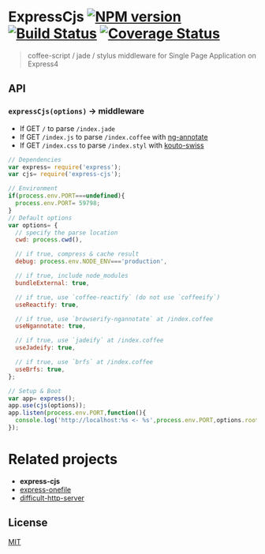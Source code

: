# ExpressCjs [![NPM version][npm-image]][npm] [![Build Status][travis-image]][travis] [![Coverage Status][coveralls-image]][coveralls]

> coffee-script / jade / stylus middleware for Single Page Application on Express4

## API

### `expressCjs(options)` -> middleware

* If GET `/` to parse `/index.jade`
* If GET `/index.js` to parse `/index.coffee` with [ng-annotate][1]
* If GET `/index.css` to parse `/index.styl` with [kouto-swiss][2]

[1]: https://github.com/olov/ng-annotate#readme
[2]: http://kouto-swiss.io/

```js
// Dependencies
var express= require('express');
var cjs= require('express-cjs');

// Environment
if(process.env.PORT===undefined){
  process.env.PORT= 59798;
}
// Default options
var options= {
  // specify the parse location
  cwd: process.cwd(),

  // if true, compress & cache result
  debug: process.env.NODE_ENV==='production',

  // if true, include node_modules
  bundleExternal: true,

  // if true, use `coffee-reactify` (do not use `coffeeify`)
  useReactify: true,

  // if true, use `browserify-ngannotate` at /index.coffee
  useNgannotate: true,

  // if true, use `jadeify` at /index.coffee
  useJadeify: true,

  // if true, use `brfs` at /index.coffee
  useBrfs: true,
};

// Setup & Boot
var app= express();
app.use(cjs(options));
app.listen(process.env.PORT,function(){
  console.log('http://localhost:%s <- %s',process.env.PORT,options.root);
});
```

# Related projects
* __express-cjs__
* [express-onefile](https://github.com/59naga/express-onefile#readme)
* [difficult-http-server](https://github.com/59naga/difficult-http-server#readme)

License
---
[MIT][License]

[License]: http://59naga.mit-license.org/

[sauce-image]: http://soysauce.berabou.me/u/59798/express-cjs.svg
[sauce]: https://saucelabs.com/u/59798
[npm-image]:https://img.shields.io/npm/v/express-cjs.svg?style=flat-square
[npm]: https://npmjs.org/package/express-cjs
[travis-image]: http://img.shields.io/travis/59naga/express-cjs.svg?style=flat-square
[travis]: https://travis-ci.org/59naga/express-cjs
[coveralls-image]: http://img.shields.io/coveralls/59naga/express-cjs.svg?style=flat-square
[coveralls]: https://coveralls.io/r/59naga/express-cjs?branch=master
